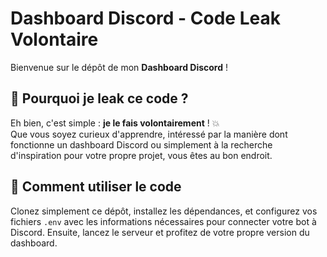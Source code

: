 # Dashboard Discord - Code Leak Volontaire

Bienvenue sur le dépôt de mon **Dashboard Discord** ! 

## 📢 Pourquoi je leak ce code ?

Eh bien, c'est simple : **je le fais volontairement** ! 💥  
Que vous soyez curieux d'apprendre, intéressé par la manière dont fonctionne un dashboard Discord ou simplement à la recherche d'inspiration pour votre propre projet, vous êtes au bon endroit.

## 🚀 Comment utiliser le code

Clonez simplement ce dépôt, installez les dépendances, et configurez vos fichiers `.env` avec les informations nécessaires pour connecter votre bot à Discord. Ensuite, lancez le serveur et profitez de votre propre version du dashboard.
```bash

